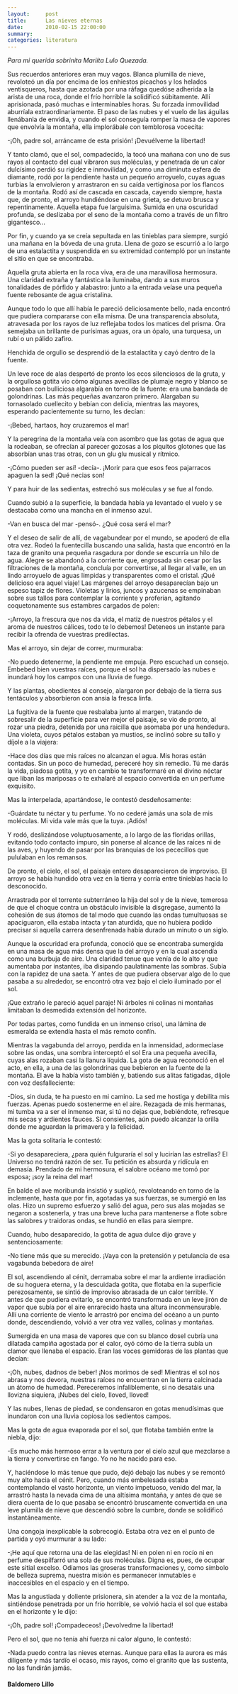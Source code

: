 ```yaml
---
layout:     post
title:      Las nieves eternas 
date:       2010-02-15 22:00:00
summary:
categories: literatura
---
```


<i>Para mi querida sobrinita Mariíta Lulo Quezada.</i>

Sus recuerdos anteriores eran muy vagos. Blanca plumilla de nieve, revoloteó un día por encima de los enhiestos picachos y los helados ventisqueros, hasta que azotada por una ráfaga quedóse adherida a la arista de una roca, donde el frío horrible la solidificó súbitamente. Allí aprisionada, pasó muchas e interminables horas. Su forzada inmovilidad aburríala extraordinariamente. El paso de las nubes y el vuelo de las águilas llenábanla de envidia, y cuando el sol conseguía romper la masa de vapores que envolvía la montaña, ella implorábale con temblorosa vocecita:

-¡Oh, padre sol, arráncame de esta prisión! ¡Devuélveme la libertad!

Y tanto clamó, que el sol, compadecido, la tocó una mañana con uno de sus rayos al contacto del cual vibraron sus moléculas, y penetrada de un calor dulcísimo perdió su rigidez e inmovilidad, y como una diminuta esfera de diamante, rodó por la pendiente hasta un pequeño arroyuelo, cuyas aguas turbias la envolvieron y arrastraron en su caída vertiginosa por los flancos de la montaña. Rodó así de cascada en cascada, cayendo siempre, hasta que, de pronto, el arroyo hundiéndose en una grieta, se detuvo brusca y repentinamente. Aquella etapa fue larguísima. Sumida en una oscuridad profunda, se deslizaba por el seno de la montaña como a través de un filtro gigantesco...

Por fin, y cuando ya se creía sepultada en las tinieblas para siempre, surgió una mañana en la bóveda de una gruta. Llena de gozo se escurrió a lo largo de una estalactita y suspendida en su extremidad contempló por un instante el sitio en que se encontraba.

Aquella gruta abierta en la roca viva, era de una maravillosa hermosura. Una claridad extraña y fantástica la iluminaba, dando a sus muros tonalidades de pórfido y alabastro: junto a la entrada veíase una pequeña fuente rebosante de agua cristalina.

Aunque todo lo que allí había le pareció deliciosamente bello, nada encontró que pudiera compararse con ella misma. De una transparencia absoluta, atravesada por los rayos de luz reflejaba todos los matices del prisma. Ora semejaba un brillante de purísimas aguas, ora un ópalo, una turquesa, un rubí o un pálido zafiro.

Henchida de orgullo se desprendió de la estalactita y cayó dentro de la fuente.

Un leve roce de alas despertó de pronto los ecos silenciosos de la gruta, y la orgullosa gotita vio cómo algunas avecillas de plumaje negro y blanco se posaban con bulliciosa algarabía en torno de la fuente: era una bandada de golondrinas. Las más pequeñas avanzaron primero. Alargaban su tornasolado cuellecito y bebían con delicia, mientras las mayores, esperando pacientemente su turno, les decían:

-¡Bebed, hartaos, hoy cruzaremos el mar!

Y la peregrina de la montaña veía con asombro que las gotas de agua que la rodeaban, se ofrecían al parecer gozosas a los piquitos glotones que las absorbían unas tras otras, con un glu glu musical y rítmico.

-¡Cómo pueden ser así! -decía-. ¡Morir para que esos feos pajarracos apaguen la sed! ¡Qué necias son!

Y para huir de las sedientas, estrechó sus moléculas y se fue al fondo.

Cuando subió a la superficie, la bandada había ya levantado el vuelo y se destacaba como una mancha en el inmenso azul.

-Van en busca del mar -pensó-. ¿Qué cosa será el mar?

Y el deseo de salir de allí, de vagabundear por el mundo, se apoderó de ella otra vez. Rodeó la fuentecilla buscando una salida, hasta que encontró en la taza de granito una pequeña rasgadura por donde se escurría un hilo de agua. Alegre se abandonó a la corriente que, engrosada sin cesar por las filtraciones de la montaña, concluía por convertirse, al llegar al valle, en un lindo arroyuelo de aguas límpidas y transparentes como el cristal. ¡Qué delicioso era aquel viaje! Las márgenes del arroyo desaparecían bajo un espeso tapiz de flores. Violetas y lirios, juncos y azucenas se empinaban sobre sus tallos para contemplar la corriente y proferían, agitando coquetonamente sus estambres cargados de polen:

-¡Arroyo, la frescura que nos da vida, el matiz de nuestros pétalos y el aroma de nuestros cálices, todo te lo debemos! Deteneos un instante para recibir la ofrenda de vuestras predilectas.

Mas el arroyo, sin dejar de correr, murmuraba:

-No puedo detenerme, la pendiente me empuja. Pero escuchad un consejo. Embebed bien vuestras raíces, porque el sol ha dispersado las nubes e inundará hoy los campos con una lluvia de fuego.

Y las plantas, obedientes al consejo, alargaron por debajo de la tierra sus tentáculos y absorbieron con ansia la fresca linfa.

La fugitiva de la fuente que resbalaba junto al margen, tratando de sobresalir de la superficie para ver mejor el paisaje, se vio de pronto, al rozar una piedra, detenida por una raicilla que asomaba por una hendedura. Una violeta, cuyos pétalos estaban ya mustios, se inclinó sobre su tallo y díjole a la viajera:

-Hace dos días que mis raíces no alcanzan el agua. Mis horas están contadas. Sin un poco de humedad, pereceré hoy sin remedio. Tú me darás la vida, piadosa gotita, y yo en cambio te transformaré en el divino néctar que liban las mariposas o te exhalaré al espacio convertida en un perfume exquisito.

Mas la interpelada, apartándose, le contestó desdeñosamente:

-Guárdate tu néctar y tu perfume. Yo no cederé jamás una sola de mis moléculas. Mi vida vale más que la tuya. ¡Adiós!

Y rodó, deslizándose voluptuosamente, a lo largo de las floridas orillas, evitando todo contacto impuro, sin ponerse al alcance de las raíces ni de las aves, y huyendo de pasar por las branquias de los pececillos que pululaban en los remansos.

De pronto, el cielo, el sol, el paisaje entero desaparecieron de improviso. El arroyo se había hundido otra vez en la tierra y corría entre tinieblas hacia lo desconocido.

Arrastrada por el torrente subterráneo la hija del sol y de la nieve, temerosa de que el choque contra un obstáculo invisible la disgregase, aumentó la cohesión de sus átomos de tal modo que cuando las ondas tumultuosas se apaciguaron, ella estaba intacta y tan aturdida, que no hubiera podido precisar si aquella carrera desenfrenada había durado un minuto o un siglo.

Aunque la oscuridad era profunda, conoció que se encontraba sumergida en una masa de agua más densa que la del arroyo y en la cual ascendía como una burbuja de aire. Una claridad tenue que venía de lo alto y que aumentaba por instantes, iba disipando paulatinamente las sombras. Subía con la rapidez de una saeta. Y antes de que pudiera observar algo de lo que pasaba a su alrededor, se encontró otra vez bajo el cielo iluminado por el sol.

¡Que extraño le pareció aquel paraje! Ni árboles ni colinas ni montañas limitaban la desmedida extensión del horizonte.

Por todas partes, como fundida en un inmenso crisol, una lámina de esmeralda se extendía hasta el más remoto confín.

Mientras la vagabunda del arroyo, perdida en la inmensidad, adormecíase sobre las ondas, una sombra interceptó el sol Era una pequeña avecilla, cuyas alas rozaban casi la llanura líquida. La gota de agua reconoció en el acto, en ella, a una de las golondrinas que bebieron en la fuente de la montaña. El ave la había visto también y, batiendo sus alitas fatigadas, díjole con voz desfalleciente:

-Dios, sin duda, te ha puesto en mi camino. La sed me hostiga y debilita mis fuerzas. Apenas puedo sostenerme en el aire. Rezagada de mis hermanas, mi tumba va a ser el inmenso mar, si tú no dejas que, bebiéndote, refresque mis secas y ardientes fauces. Si consientes, aún puedo alcanzar la orilla donde me aguardan la primavera y la felicidad.

Mas la gota solitaria le contestó:

-Si yo desapareciera, ¿para quién fulguraría el sol y lucirían las estrellas? El Universo no tendrá razón de ser. Tu petición es absurda y ridícula en demasía. Prendado de mi hermosura, el salobre océano me tomó por esposa; ¡soy la reina del mar!

En balde el ave moribunda insistió y suplicó, revoloteando en torno de la inclemente, hasta que por fin, agotadas ya sus fuerzas, se sumergió en las olas. Hizo un supremo esfuerzo y salió del agua, pero sus alas mojadas se negaron a sostenerla, y tras una breve lucha para mantenerse a flote sobre las salobres y traidoras ondas, se hundió en ellas para siempre.

Cuando, hubo desaparecido, la gotita de agua dulce dijo grave y sentenciosamente:

-No tiene más que su merecido. ¡Vaya con la pretensión y petulancia de esa vagabunda bebedora de aire!

El sol, ascendiendo al cénit, derramaba sobre el mar la ardiente irradiación de su hoguera eterna, y la descuidada gotita, que flotaba en la superficie perezosamente, se sintió de improviso abrasada de un calor terrible. Y antes de que pudiera evitarlo, se encontró transformada en un leve jirón de vapor que subía por el aire enrarecido hasta una altura inconmensurable. Allí una corriente de viento le arrastró por encima del océano a un punto donde, descendiendo, volvió a ver otra vez valles, colinas y montañas.

Sumergida en una masa de vapores que con su blanco dosel cubría una dilatada campiña agostada por el calor, oyó cómo de la tierra subía un clamor que llenaba el espacio. Eran las voces gemidoras de las plantas que decían:

-¡Oh, nubes, dadnos de beber! ¡Nos morimos de sed! Mientras el sol nos abrasa y nos devora, nuestras raíces no encuentran en la tierra calcinada un átomo de humedad. Pereceremos infaliblemente, si no desatáis una llovizna siquiera, ¡Nubes del cielo, lloved, lloved!

Y las nubes, llenas de piedad, se condensaron en gotas menudísimas que inundaron con una lluvia copiosa los sedientos campos.

Mas la gota de agua evaporada por el sol, que flotaba también entre la niebla, dijo:

-Es mucho más hermoso errar a la ventura por el cielo azul que mezclarse a la tierra y convertirse en fango. Yo no he nacido para eso.

Y, haciéndose lo más tenue que pudo, dejó debajo las nubes y se remontó muy alto hacia el cénit. Pero, cuando más embelesada estaba contemplando el vasto horizonte, un viento impetuoso, venido del mar, la arrastró hasta la nevada cima de una altísima montaña, y antes de que se diera cuenta de lo que pasaba se encontró bruscamente convertida en una leve plumilla de nieve que descendió sobre la cumbre, donde se solidificó instantáneamente.

Una congoja inexplicable la sobrecogió. Estaba otra vez en el punto de partida y oyó murmurar a su lado:

-¡He aquí que retorna una de las elegidas! Ni en polen ni en rocío ni en perfume despilfarró una sola de sus moléculas. Digna es, pues, de ocupar este sitial excelso. Odiamos las groseras transformaciones y, como símbolo de belleza suprema, nuestra misión es permanecer inmutables e inaccesibles en el espacio y en el tiempo.

Mas la angustiada y doliente prisionera, sin atender a la voz de la montaña, sintiéndose penetrada por un frío horrible, se volvió hacia el sol que estaba en el horizonte y le dijo:

-¡Oh, padre sol! ¡Compadeceos! ¡Devolvedme la libertad!

Pero el sol, que no tenía ahí fuerza ni calor alguno, le contestó:

-Nada puedo contra las nieves eternas. Aunque para ellas la aurora es más diligente y más tardío el ocaso, mis rayos, como el granito que las sustenta, no las fundirán jamás.

#### Baldomero Lillo

